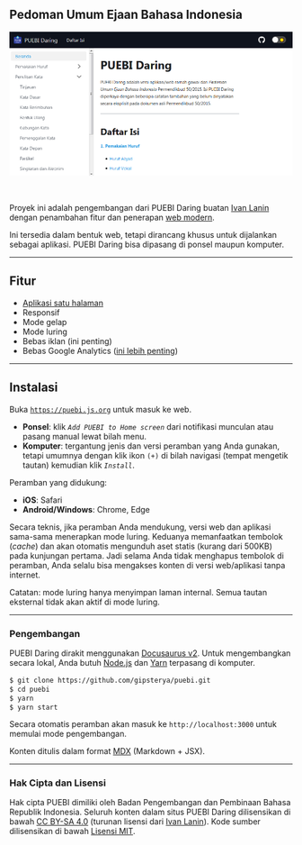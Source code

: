 ## Pedoman Umum Ejaan Bahasa Indonesia

<p align="center">
  <img alt="PUEBI Daring" src="static/images/banner.png" />
</p>
<br />

Proyek ini adalah pengembangan dari PUEBI Daring buatan [Ivan Lanin](https://github.com/ivanlanin/puebi) dengan penambahan fitur dan penerapan [web modern](https://jamstack.org/what-is-jamstack/).

Ini tersedia dalam bentuk web, tetapi dirancang khusus untuk dijalankan sebagai aplikasi. PUEBI Daring bisa dipasang di ponsel maupun komputer.

---

## Fitur

- [Aplikasi satu halaman](https://en.wikipedia.org/wiki/Single-page_application)
- Responsif
- Mode gelap
- Mode luring
- Bebas iklan (ini penting)
- Bebas Google Analytics ([ini lebih penting](https://plausible.io/blog/google-analytics-and-privacy))

---

## Instalasi

Buka [`https://puebi.js.org`](https://puebi.js.org) untuk masuk ke web.

- **Ponsel**: klik *`Add PUEBI to Home screen`* dari notifikasi munculan atau pasang manual lewat bilah menu.
- **Komputer**: tergantung jenis dan versi peramban yang Anda gunakan, tetapi umumnya dengan klik ikon `(+)` di bilah navigasi (tempat mengetik tautan) kemudian klik *`Install`*.

Peramban yang didukung:

- **iOS**: Safari
- **Android/Windows**: Chrome, Edge

Secara teknis, jika peramban Anda mendukung, versi web dan aplikasi sama-sama menerapkan mode luring. Keduanya memanfaatkan tembolok (*cache*) dan akan otomatis mengunduh aset statis (kurang dari 500KB) pada kunjungan pertama. Jadi selama Anda tidak menghapus tembolok di peramban, Anda selalu bisa mengakses konten di versi web/aplikasi tanpa internet.

Catatan: mode luring hanya menyimpan laman internal. Semua tautan eksternal tidak akan aktif di mode luring.

---

### Pengembangan

PUEBI Daring dirakit menggunakan [Docusaurus v2](https://v2.docusaurus.io). Untuk mengembangkan secara lokal, Anda butuh [Node.js](https://nodejs.org) dan [Yarn](https://classic.yarnpkg.com) terpasang di komputer.

```
$ git clone https://github.com/gipsterya/puebi.git
$ cd puebi
$ yarn
$ yarn start
```

Secara otomatis peramban akan masuk ke `http://localhost:3000` untuk memulai mode pengembangan.

Konten ditulis dalam format [MDX](https://mdxjs.com) (Markdown + JSX).

---

### Hak Cipta dan Lisensi

Hak cipta PUEBI dimiliki oleh Badan Pengembangan dan Pembinaan Bahasa Republik Indonesia. 
Seluruh konten dalam situs PUEBI Daring dilisensikan di bawah [CC BY-SA 4.0](https://creativecommons.org/licenses/by-sa/4.0/deed.id) (turunan lisensi dari [Ivan Lanin](https://github.com/ivanlanin/puebi)). 
Kode sumber dilisensikan di bawah [Lisensi MIT](LICENSE).
